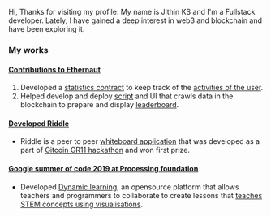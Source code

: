 Hi, Thanks for visiting my profile. My name is Jithin KS and I'm a Fullstack developer. Lately, I have gained a deep interest in web3 and blockchain and have been exploring it.

### My works
#### [Contributions to Ethernaut](https://github.com/OpenZeppelin/ethernaut)
1. Developed a [statistics contract](https://github.com/OpenZeppelin/ethernaut/blob/master/contracts/contracts/metrics/Statistics.sol) to keep track of the [activities of the user](https://goerli.etherscan.io/address/0x7ae0655F0Ee1e7752D7C62493CEa1E69A810e2ed#readProxyContract).
2. Helped develop and deploy [script](https://github.com/OpenZeppelin/ethernaut-leaderboard) and UI that crawls data in the blockchain to prepare and display [leaderboard](https://ethernaut.openzeppelin.com/leaderboard).
#### [Developed Riddle](https://nkn-riddle.netlify.app/)
* Riddle is a peer to peer [whiteboard application](https://github.com/JithinKS97/riddle) that was developed as a part of [Gitcoin GR11 hackathon](https://gitcoin.co/issue/26449) and won first prize.
#### [Google summer of code 2019 at Processing foundation](https://medium.com/processing-foundation/improving-science-and-math-education-using-p5-js-d434beea465c)
* Developed [Dynamic learning](https://github.com/dynamic-learning), an opensource platform that allows teachers and programmers to collaborate to create lessons that [teaches STEM concepts using visualisations](https://dev.to/jithinks/dynamic-learning-an-open-source-tool-to-teach-effectively-using-interactive-visualisations-450n).
